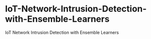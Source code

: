 # IoT-Network-Intrusion-Detection-with-Ensemble-Learners
IoT Network Intrusion Detection with Ensemble Learners
